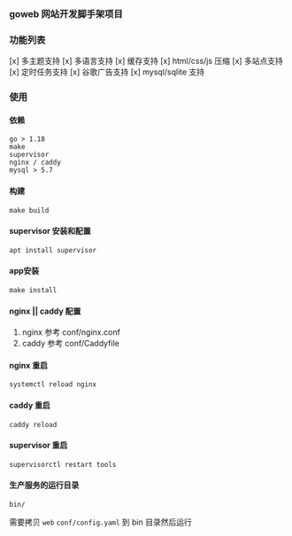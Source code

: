 ### goweb 网站开发脚手架项目

### 功能列表

[x] 多主题支持
[x] 多语言支持
[x] 缓存支持
[x] html/css/js 压缩
[x] 多站点支持
[x] 定时任务支持
[x] 谷歌广告支持
[x] mysql/sqlite 支持

### 使用

#### 依赖

```shell
go > 1.18 
make
supervisor
nginx / caddy 
mysql > 5.7 
```

#### 构建

```shell
make build 
```

#### supervisor 安装和配置

```shell
apt install supervisor
```

#### app安装

```shell
make install 
```

#### nginx || caddy 配置

1. nginx 参考 conf/nginx.conf
2. caddy 参考 conf/Caddyfile

#### nginx 重启

```shell
systemctl reload nginx 
```

#### caddy 重启

```shell
caddy reload
```

#### supervisor 重启

```shell
supervisorctl restart tools
```

#### 生产服务的运行目录

```shell
bin/ 
```

需要拷贝 `web` `conf/config.yaml` 到 bin 目录然后运行


